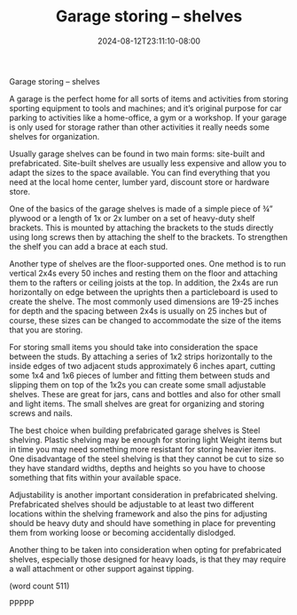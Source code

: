 ﻿---
title: "Garage storing – shelves"
date: 2024-08-12T23:11:10-08:00
description: "Garage Remodeling Tips for Web Success"
featured_image: "/images/Garage Remodeling.jpg"
tags: ["Garage Remodeling"]
---

Garage storing – shelves


A garage is the perfect home for all sorts of items and activities 
from storing sporting equipment to tools and machines; and
it’s original purpose for car parking to activities like a home-office,
a gym or a workshop. If your garage is only used for storage rather than
other activities it really needs some shelves for organization.

Usually garage shelves can be found in two main forms: site-built 
and prefabricated. Site-built shelves are usually less expensive and 
allow you to adapt the sizes to the space available. You can find 
everything that you need at the local home center, lumber yard, 
discount store or hardware store. 

One of the basics of the garage shelves is made of a simple piece of 
¾” plywood or a length of 1x or 2x lumber on a set of heavy-duty 
shelf brackets. This is mounted by attaching the brackets to the 
studs directly using long screws then by attaching the shelf to the 
brackets. To strengthen the shelf you can add a brace at each stud.

Another type of shelves are the floor-supported ones. One method 
is to run vertical 2x4s every 50 inches and resting them on the 
floor and attaching them to the rafters or ceiling joists at the top. In 
addition, the 2x4s are run horizontally on edge between the 
uprights then a particleboard is used to create the shelve. The most 
commonly used dimensions are 19-25 inches for depth and the spacing 
between 2x4s is usually on 25 inches but of course, these sizes can 
be changed to accommodate the size of the items that you are 
storing. 

For storing small items you should take into consideration the 
space between the studs. By attaching a series of 1x2 strips 
horizontally to the inside edges of two adjacent studs 
approximately 6 inches apart, cutting some 1x4 and 1x6 pieces of 
lumber and fitting them between studs and slipping them on top of 
the 1x2s you can create some small adjustable shelves. These are 
great for jars, cans and bottles and also for other small and light 
items. The small shelves are great for organizing and storing screws 
and nails.

The best choice when building prefabricated garage shelves is
Steel shelving. Plastic shelving may be enough for storing light
Weight items but in time you may need something more 
resistant for storing heavier items. One disadvantage of the steel 
shelving is that they cannot be cut to size so they have standard 
widths, depths and heights so you have to choose something that 
fits within your available space.

Adjustability is another important consideration in prefabricated 
shelving. Prefabricated shelves should be adjustable to at least two 
different locations within the shelving framework and also the pins 
for adjusting should be heavy duty and should have something in place
for preventing them from working loose or becoming accidentally 
dislodged.

Another thing to be taken into consideration when opting for 
prefabricated shelves, especially those designed for heavy loads, 
is that they may require a wall attachment or other support
against tipping.

(word count 511)

PPPPP

